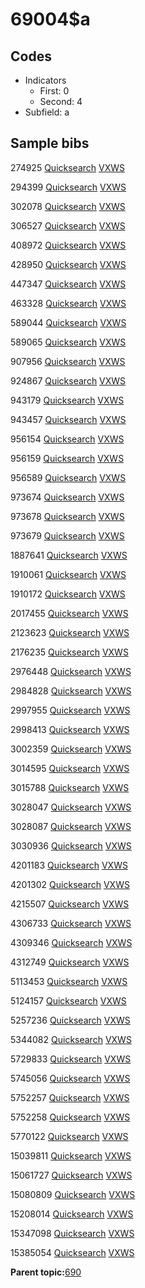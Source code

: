 # 69004$a

## Codes

-   Indicators
    -   First: 0
    -   Second: 4
-   Subfield: a

## Sample bibs

274925 [Quicksearch](https://search.library.yale.edu/catalog/274925) [VXWS](http://prodorbis.library.yale.edu:7014/vxws/GetHoldingsService?bibId=274925)

294399 [Quicksearch](https://search.library.yale.edu/catalog/294399) [VXWS](http://prodorbis.library.yale.edu:7014/vxws/GetHoldingsService?bibId=294399)

302078 [Quicksearch](https://search.library.yale.edu/catalog/302078) [VXWS](http://prodorbis.library.yale.edu:7014/vxws/GetHoldingsService?bibId=302078)

306527 [Quicksearch](https://search.library.yale.edu/catalog/306527) [VXWS](http://prodorbis.library.yale.edu:7014/vxws/GetHoldingsService?bibId=306527)

408972 [Quicksearch](https://search.library.yale.edu/catalog/408972) [VXWS](http://prodorbis.library.yale.edu:7014/vxws/GetHoldingsService?bibId=408972)

428950 [Quicksearch](https://search.library.yale.edu/catalog/428950) [VXWS](http://prodorbis.library.yale.edu:7014/vxws/GetHoldingsService?bibId=428950)

447347 [Quicksearch](https://search.library.yale.edu/catalog/447347) [VXWS](http://prodorbis.library.yale.edu:7014/vxws/GetHoldingsService?bibId=447347)

463328 [Quicksearch](https://search.library.yale.edu/catalog/463328) [VXWS](http://prodorbis.library.yale.edu:7014/vxws/GetHoldingsService?bibId=463328)

589044 [Quicksearch](https://search.library.yale.edu/catalog/589044) [VXWS](http://prodorbis.library.yale.edu:7014/vxws/GetHoldingsService?bibId=589044)

589065 [Quicksearch](https://search.library.yale.edu/catalog/589065) [VXWS](http://prodorbis.library.yale.edu:7014/vxws/GetHoldingsService?bibId=589065)

907956 [Quicksearch](https://search.library.yale.edu/catalog/907956) [VXWS](http://prodorbis.library.yale.edu:7014/vxws/GetHoldingsService?bibId=907956)

924867 [Quicksearch](https://search.library.yale.edu/catalog/924867) [VXWS](http://prodorbis.library.yale.edu:7014/vxws/GetHoldingsService?bibId=924867)

943179 [Quicksearch](https://search.library.yale.edu/catalog/943179) [VXWS](http://prodorbis.library.yale.edu:7014/vxws/GetHoldingsService?bibId=943179)

943457 [Quicksearch](https://search.library.yale.edu/catalog/943457) [VXWS](http://prodorbis.library.yale.edu:7014/vxws/GetHoldingsService?bibId=943457)

956154 [Quicksearch](https://search.library.yale.edu/catalog/956154) [VXWS](http://prodorbis.library.yale.edu:7014/vxws/GetHoldingsService?bibId=956154)

956159 [Quicksearch](https://search.library.yale.edu/catalog/956159) [VXWS](http://prodorbis.library.yale.edu:7014/vxws/GetHoldingsService?bibId=956159)

956589 [Quicksearch](https://search.library.yale.edu/catalog/956589) [VXWS](http://prodorbis.library.yale.edu:7014/vxws/GetHoldingsService?bibId=956589)

973674 [Quicksearch](https://search.library.yale.edu/catalog/973674) [VXWS](http://prodorbis.library.yale.edu:7014/vxws/GetHoldingsService?bibId=973674)

973678 [Quicksearch](https://search.library.yale.edu/catalog/973678) [VXWS](http://prodorbis.library.yale.edu:7014/vxws/GetHoldingsService?bibId=973678)

973679 [Quicksearch](https://search.library.yale.edu/catalog/973679) [VXWS](http://prodorbis.library.yale.edu:7014/vxws/GetHoldingsService?bibId=973679)

1887641 [Quicksearch](https://search.library.yale.edu/catalog/1887641) [VXWS](http://prodorbis.library.yale.edu:7014/vxws/GetHoldingsService?bibId=1887641)

1910061 [Quicksearch](https://search.library.yale.edu/catalog/1910061) [VXWS](http://prodorbis.library.yale.edu:7014/vxws/GetHoldingsService?bibId=1910061)

1910172 [Quicksearch](https://search.library.yale.edu/catalog/1910172) [VXWS](http://prodorbis.library.yale.edu:7014/vxws/GetHoldingsService?bibId=1910172)

2017455 [Quicksearch](https://search.library.yale.edu/catalog/2017455) [VXWS](http://prodorbis.library.yale.edu:7014/vxws/GetHoldingsService?bibId=2017455)

2123623 [Quicksearch](https://search.library.yale.edu/catalog/2123623) [VXWS](http://prodorbis.library.yale.edu:7014/vxws/GetHoldingsService?bibId=2123623)

2176235 [Quicksearch](https://search.library.yale.edu/catalog/2176235) [VXWS](http://prodorbis.library.yale.edu:7014/vxws/GetHoldingsService?bibId=2176235)

2976448 [Quicksearch](https://search.library.yale.edu/catalog/2976448) [VXWS](http://prodorbis.library.yale.edu:7014/vxws/GetHoldingsService?bibId=2976448)

2984828 [Quicksearch](https://search.library.yale.edu/catalog/2984828) [VXWS](http://prodorbis.library.yale.edu:7014/vxws/GetHoldingsService?bibId=2984828)

2997955 [Quicksearch](https://search.library.yale.edu/catalog/2997955) [VXWS](http://prodorbis.library.yale.edu:7014/vxws/GetHoldingsService?bibId=2997955)

2998413 [Quicksearch](https://search.library.yale.edu/catalog/2998413) [VXWS](http://prodorbis.library.yale.edu:7014/vxws/GetHoldingsService?bibId=2998413)

3002359 [Quicksearch](https://search.library.yale.edu/catalog/3002359) [VXWS](http://prodorbis.library.yale.edu:7014/vxws/GetHoldingsService?bibId=3002359)

3014595 [Quicksearch](https://search.library.yale.edu/catalog/3014595) [VXWS](http://prodorbis.library.yale.edu:7014/vxws/GetHoldingsService?bibId=3014595)

3015788 [Quicksearch](https://search.library.yale.edu/catalog/3015788) [VXWS](http://prodorbis.library.yale.edu:7014/vxws/GetHoldingsService?bibId=3015788)

3028047 [Quicksearch](https://search.library.yale.edu/catalog/3028047) [VXWS](http://prodorbis.library.yale.edu:7014/vxws/GetHoldingsService?bibId=3028047)

3028087 [Quicksearch](https://search.library.yale.edu/catalog/3028087) [VXWS](http://prodorbis.library.yale.edu:7014/vxws/GetHoldingsService?bibId=3028087)

3030936 [Quicksearch](https://search.library.yale.edu/catalog/3030936) [VXWS](http://prodorbis.library.yale.edu:7014/vxws/GetHoldingsService?bibId=3030936)

4201183 [Quicksearch](https://search.library.yale.edu/catalog/4201183) [VXWS](http://prodorbis.library.yale.edu:7014/vxws/GetHoldingsService?bibId=4201183)

4201302 [Quicksearch](https://search.library.yale.edu/catalog/4201302) [VXWS](http://prodorbis.library.yale.edu:7014/vxws/GetHoldingsService?bibId=4201302)

4215507 [Quicksearch](https://search.library.yale.edu/catalog/4215507) [VXWS](http://prodorbis.library.yale.edu:7014/vxws/GetHoldingsService?bibId=4215507)

4306733 [Quicksearch](https://search.library.yale.edu/catalog/4306733) [VXWS](http://prodorbis.library.yale.edu:7014/vxws/GetHoldingsService?bibId=4306733)

4309346 [Quicksearch](https://search.library.yale.edu/catalog/4309346) [VXWS](http://prodorbis.library.yale.edu:7014/vxws/GetHoldingsService?bibId=4309346)

4312749 [Quicksearch](https://search.library.yale.edu/catalog/4312749) [VXWS](http://prodorbis.library.yale.edu:7014/vxws/GetHoldingsService?bibId=4312749)

5113453 [Quicksearch](https://search.library.yale.edu/catalog/5113453) [VXWS](http://prodorbis.library.yale.edu:7014/vxws/GetHoldingsService?bibId=5113453)

5124157 [Quicksearch](https://search.library.yale.edu/catalog/5124157) [VXWS](http://prodorbis.library.yale.edu:7014/vxws/GetHoldingsService?bibId=5124157)

5257236 [Quicksearch](https://search.library.yale.edu/catalog/5257236) [VXWS](http://prodorbis.library.yale.edu:7014/vxws/GetHoldingsService?bibId=5257236)

5344082 [Quicksearch](https://search.library.yale.edu/catalog/5344082) [VXWS](http://prodorbis.library.yale.edu:7014/vxws/GetHoldingsService?bibId=5344082)

5729833 [Quicksearch](https://search.library.yale.edu/catalog/5729833) [VXWS](http://prodorbis.library.yale.edu:7014/vxws/GetHoldingsService?bibId=5729833)

5745056 [Quicksearch](https://search.library.yale.edu/catalog/5745056) [VXWS](http://prodorbis.library.yale.edu:7014/vxws/GetHoldingsService?bibId=5745056)

5752257 [Quicksearch](https://search.library.yale.edu/catalog/5752257) [VXWS](http://prodorbis.library.yale.edu:7014/vxws/GetHoldingsService?bibId=5752257)

5752258 [Quicksearch](https://search.library.yale.edu/catalog/5752258) [VXWS](http://prodorbis.library.yale.edu:7014/vxws/GetHoldingsService?bibId=5752258)

5770122 [Quicksearch](https://search.library.yale.edu/catalog/5770122) [VXWS](http://prodorbis.library.yale.edu:7014/vxws/GetHoldingsService?bibId=5770122)

15039811 [Quicksearch](https://search.library.yale.edu/catalog/15039811) [VXWS](http://prodorbis.library.yale.edu:7014/vxws/GetHoldingsService?bibId=15039811)

15061727 [Quicksearch](https://search.library.yale.edu/catalog/15061727) [VXWS](http://prodorbis.library.yale.edu:7014/vxws/GetHoldingsService?bibId=15061727)

15080809 [Quicksearch](https://search.library.yale.edu/catalog/15080809) [VXWS](http://prodorbis.library.yale.edu:7014/vxws/GetHoldingsService?bibId=15080809)

15208014 [Quicksearch](https://search.library.yale.edu/catalog/15208014) [VXWS](http://prodorbis.library.yale.edu:7014/vxws/GetHoldingsService?bibId=15208014)

15347098 [Quicksearch](https://search.library.yale.edu/catalog/15347098) [VXWS](http://prodorbis.library.yale.edu:7014/vxws/GetHoldingsService?bibId=15347098)

15385054 [Quicksearch](https://search.library.yale.edu/catalog/15385054) [VXWS](http://prodorbis.library.yale.edu:7014/vxws/GetHoldingsService?bibId=15385054)

**Parent topic:**[690](../../tags/690/690.md)

